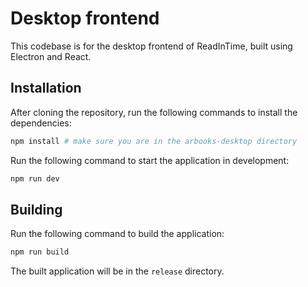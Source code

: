 # Desktop frontend

This codebase is for the desktop frontend of ReadInTime, built using Electron and React.

## Installation

After cloning the repository, run the following commands to install the dependencies:

```bash
npm install # make sure you are in the arbooks-desktop directory
```

Run the following command to start the application in development:

```bash
npm run dev
```

## Building

Run the following command to build the application:

```bash
npm run build
```

The built application will be in the `release` directory.
